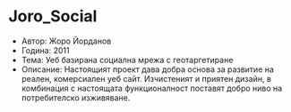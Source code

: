 Joro_Social
=============
* Автор: Жоро Йорданов
* Година: 2011
* Тема: Уеб базирана социална мрежа с геотаргетиране
* Описание: Настоящият проект дава добра основа за развитие на реален,
комерсиален уеб сайт.
Изчистеният и приятен дизайн, в комбинация с настоящата
функционалност поставят добро ниво на потребителско изживяване.
